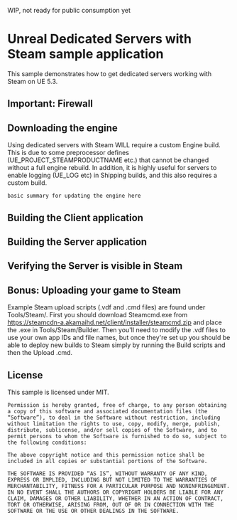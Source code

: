 WIP, not ready for public consumption yet

# Unreal Dedicated Servers with Steam sample application

This sample demonstrates how to get dedicated servers working with Steam on UE 5.3.

## Important: Firewall

## Downloading the engine

Using dedicated servers with Steam WILL require a custom Engine build. This is due to some preprocessor defines (UE_PROJECT_STEAMPRODUCTNAME etc.) that cannot be changed without a full engine rebuild.
In addition, it is highly useful for servers to enable logging (UE_LOG etc) in Shipping builds, and this also requires a custom build.

```basic summary for updating the engine here```

## Building the Client application

## Building the Server application

## Verifying the Server is visible in Steam

## Bonus: Uploading your game to Steam

Example Steam upload scripts (.vdf and .cmd files) are found under Tools/Steam/. First you should download Steamcmd.exe from https://steamcdn-a.akamaihd.net/client/installer/steamcmd.zip and place the .exe in Tools/Steam/Builder. Then you'll need to modify the .vdf files to use your own app IDs and file names, but once they're set up you should be able to deploy new builds to Steam simply by running the Build scripts and then the Upload .cmd.

## License

This sample is licensed under MIT.

```
Permission is hereby granted, free of charge, to any person obtaining a copy of this software and associated documentation files (the “Software”), to deal in the Software without restriction, including without limitation the rights to use, copy, modify, merge, publish, distribute, sublicense, and/or sell copies of the Software, and to permit persons to whom the Software is furnished to do so, subject to the following conditions:

The above copyright notice and this permission notice shall be included in all copies or substantial portions of the Software.

THE SOFTWARE IS PROVIDED “AS IS”, WITHOUT WARRANTY OF ANY KIND, EXPRESS OR IMPLIED, INCLUDING BUT NOT LIMITED TO THE WARRANTIES OF MERCHANTABILITY, FITNESS FOR A PARTICULAR PURPOSE AND NONINFRINGEMENT. IN NO EVENT SHALL THE AUTHORS OR COPYRIGHT HOLDERS BE LIABLE FOR ANY CLAIM, DAMAGES OR OTHER LIABILITY, WHETHER IN AN ACTION OF CONTRACT, TORT OR OTHERWISE, ARISING FROM, OUT OF OR IN CONNECTION WITH THE SOFTWARE OR THE USE OR OTHER DEALINGS IN THE SOFTWARE.
```